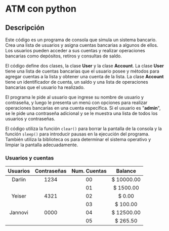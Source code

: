 # ATM con python

## Descripción

Este código es un programa de consola que simula un sistema bancario. Crea una lista de usuarios y asigna cuentas bancarias a algunos de ellos. Los usuarios pueden acceder a sus cuentas y realizar operaciones bancarias como depósitos, retiros y consultas de saldo.

El código define dos clases, la clase **User** y la clase **Account**. La clase **User** tiene una lista de cuentas bancarias que el usuario posee y métodos para agregar cuentas a la lista y obtener una cuenta de la lista. La clase **Account** tiene un identificador de cuenta, un saldo y una lista de operaciones bancarias que el usuario ha realizado.

El programa le pide al usuario que ingrese su nombre de usuario y contraseña, y luego le presenta un menú con opciones para realizar operaciones bancarias en una cuenta específica. Si el usuario es "**admin**", se le pide una contraseña adicional y se le muestra una lista de todos los usuarios y contraseñas.

El código utiliza la función `clear()` para borrar la pantalla de la consola y la función `sleep()` para introducir pausas en la ejecución del programa. También utiliza la biblioteca os para determinar el sistema operativo y limpiar la pantalla adecuadamente.

### Usuarios y cuentas

| Usuarios | Contraseñas | Num. Cuentas | Balance |
| :------: | :---------: | :----------: | :-----: |
| Darlin | 1234 | 00 | $ 10000.00 |
| | | 01 | $ 1500.00 |
| Yeiser | 4321 | 02 | $ 0.00 |
| | | 03 | $ 100.00 |
| Jannovi | 0000 | 04 | $ 12500.00 |
| | | 05 | $ 265.50

